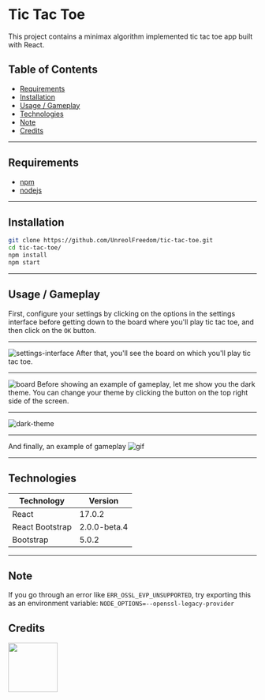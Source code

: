 # Tic Tac Toe 

This project contains a minimax algorithm implemented tic tac toe app built with React.

## Table of Contents

- [Requirements](#requirements)
- [Installation](#installation)
- [Usage / Gameplay](#usage--gameplay)
- [Technologies](#technologies)
- [Note](#note)
- [Credits](#credits)

---

## Requirements

- [npm](https://www.npmjs.com/)
- [nodejs](https://nodejs.org/en/)

---

## Installation

```bash
git clone https://github.com/UnreolFreedom/tic-tac-toe.git
cd tic-tac-toe/
npm install
npm start
```

---

## Usage / Gameplay

First, configure your settings by clicking on the options in the settings interface before getting down to the board where you'll play tic tac toe, and then click on the `OK` button.

---

![settings-interface](https://user-images.githubusercontent.com/81323808/129343585-d9c894a0-d39e-47a7-885f-7e14b40c410a.png)
After that, you'll see the board on which you'll play tic tac toe.

---

![board](https://user-images.githubusercontent.com/81323808/129342207-c153b989-698f-4808-83f5-f96011ed2fbe.png)
Before showing an example of gameplay, let me show you the dark theme. You can change your theme by clicking the button on the top right side of the screen.

---

![dark-theme](https://user-images.githubusercontent.com/81323808/129342269-8454f293-7b71-42e2-9b5f-b8e8225d6240.png)

---

And finally, an example of gameplay
![gif](https://user-images.githubusercontent.com/81323808/129346406-18fc7be9-e8c3-470f-a0a9-c33d5d733df7.gif)

---

## Technologies

| Technology      | Version      |
| --------------- | ------------ |
| React           | 17.0.2       |
| React Bootstrap | 2.0.0-beta.4 |
| Bootstrap       | 5.0.2        |

---

## Note

If you go through an error like `ERR_OSSL_EVP_UNSUPPORTED`, try exporting this as an environment variable:
`NODE_OPTIONS=--openssl-legacy-provider`

## Credits

<img src="https://avatars.githubusercontent.com/u/81323808?v=4" width="100px"></img>
